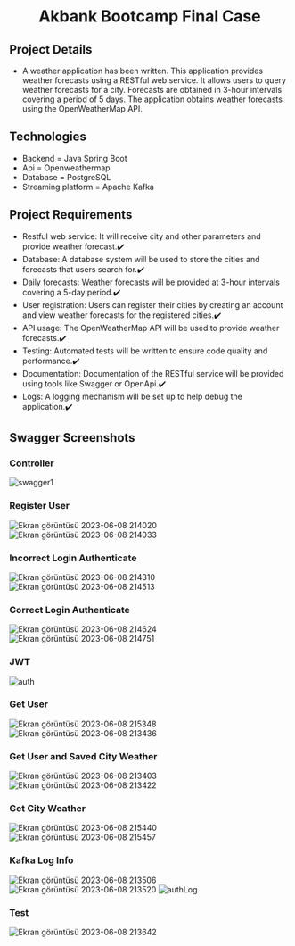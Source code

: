# <h1 align="center">Akbank Bootcamp Final Case</h1>

## Project Details

- A weather application has been written. This application provides weather forecasts using a RESTful web service. It allows users to query weather forecasts for a city. 
Forecasts are obtained in 3-hour intervals covering a period of 5 days. The application obtains weather forecasts using the OpenWeatherMap API.

## Technologies
- Backend = Java Spring Boot
- Api = Openweathermap
- Database = PostgreSQL
- Streaming platform = Apache Kafka

## Project Requirements
- Restful web service: It will receive city and other parameters and provide weather forecast.✔️
- Database: A database system will be used to store the cities and forecasts that users search for.✔️
- Daily forecasts: Weather forecasts will be provided at 3-hour intervals covering a 5-day period.✔️
- User registration: Users can register their cities by creating an account and view weather forecasts for the registered cities.✔️
- API usage: The OpenWeatherMap API will be used to provide weather forecasts.✔️
- Testing: Automated tests will be written to ensure code quality and performance.✔️
- Documentation: Documentation of the RESTful service will be provided using tools like Swagger or OpenApi.✔️
- Logs: A logging mechanism will be set up to help debug the application.✔️

## Swagger Screenshots
### Controller
![swagger1](https://github.com/akaydeliorman/akbankbootcamp_finalcase/assets/101337533/9cf4d2df-4941-4ff2-b62b-2736f6fc69db)
### Register User
![Ekran görüntüsü 2023-06-08 214020](https://github.com/akaydeliorman/akbankbootcamp_finalcase/assets/101337533/a0c6623e-7774-4e3a-a8f7-1a103232c758)
![Ekran görüntüsü 2023-06-08 214033](https://github.com/akaydeliorman/akbankbootcamp_finalcase/assets/101337533/8cd17ce6-fefb-4552-b482-82a360fd4020)
### Incorrect Login Authenticate
![Ekran görüntüsü 2023-06-08 214310](https://github.com/akaydeliorman/akbankbootcamp_finalcase/assets/101337533/8c35fe96-2ec4-433d-82b1-01b4e74afaba)
![Ekran görüntüsü 2023-06-08 214513](https://github.com/akaydeliorman/akbankbootcamp_finalcase/assets/101337533/e90e8265-8cfa-4d2f-b9b6-6d679515c0ce)
### Correct Login Authenticate
![Ekran görüntüsü 2023-06-08 214624](https://github.com/akaydeliorman/akbankbootcamp_finalcase/assets/101337533/b52afbe4-9c5c-4320-b629-5abea33f7799)
![Ekran görüntüsü 2023-06-08 214751](https://github.com/akaydeliorman/akbankbootcamp_finalcase/assets/101337533/63bcf7b8-efd1-47da-a646-836cedf5ff20)
### JWT
![auth](https://github.com/akaydeliorman/akbankbootcamp_finalcase/assets/101337533/58c4a3cd-27cf-4645-8b9a-2abdcfdf3607)
### Get User
![Ekran görüntüsü 2023-06-08 215348](https://github.com/akaydeliorman/akbankbootcamp_finalcase/assets/101337533/718a23a0-3fcc-46f1-b8d9-d1df04f9f16a)
![Ekran görüntüsü 2023-06-08 213436](https://github.com/akaydeliorman/akbankbootcamp_finalcase/assets/101337533/93f98fc9-8176-4214-87aa-5c7ded66c916)
### Get User and Saved City Weather
![Ekran görüntüsü 2023-06-08 213403](https://github.com/akaydeliorman/akbankbootcamp_finalcase/assets/101337533/f4e9a47a-b370-46c1-a475-f17067c377a1)
![Ekran görüntüsü 2023-06-08 213422](https://github.com/akaydeliorman/akbankbootcamp_finalcase/assets/101337533/ad13b30f-f7ce-4a4d-bf10-a04e903bc8ea)
### Get City Weather
![Ekran görüntüsü 2023-06-08 215440](https://github.com/akaydeliorman/akbankbootcamp_finalcase/assets/101337533/2ff9769d-e0b9-4d43-8fda-941935cff6a0)
![Ekran görüntüsü 2023-06-08 215457](https://github.com/akaydeliorman/akbankbootcamp_finalcase/assets/101337533/caf36c46-7137-4ea2-96a1-6c3508a45e60)
### Kafka Log Info
![Ekran görüntüsü 2023-06-08 213506](https://github.com/akaydeliorman/akbankbootcamp_finalcase/assets/101337533/b8816cb1-ca7d-4ff2-91da-320fa3f845a6)
![Ekran görüntüsü 2023-06-08 213520](https://github.com/akaydeliorman/akbankbootcamp_finalcase/assets/101337533/bf61ac53-88d4-4131-9069-9a71d0e9f0bd)
![authLog](https://github.com/akaydeliorman/akbankbootcamp_finalcase/assets/101337533/2e347f88-59aa-46dc-afd8-a07136cc4963)
### Test
![Ekran görüntüsü 2023-06-08 213642](https://github.com/akaydeliorman/akbankbootcamp_finalcase/assets/101337533/c0208773-e337-436a-bf6f-99f4f4b320db)

